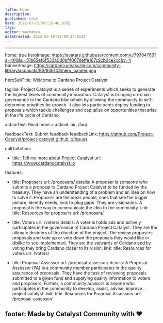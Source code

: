 ```yaml
---
title: Home
description: 
published: true
date: 2022-07-01T08:26:48.979Z
tags: 
editor: markdown
dateCreated: 2022-06-10T10:09:27.554Z
---
```


---
home: true
heroImage: https://avatars.githubusercontent.com/u/79784766?s=400&u=51b65ef6f530a0d0bf4067deffe167c9cb2ce2cc&v=4
bannerImage: https://cardano.ideascale.com/community-library/accounts/93/936143/hero_banner.png

heroSubTitle: Welcome to Cardano Project Catalyst

tagline: Project Catalyst is a series of experiments which seeks to generate the highest levels of community innovation. Catalyst is bringing on-chain governance to the Cardano blockchain by allowing the community to self-determine priorities for growth. It also lets participants deploy funding to proposals which tackle challenges and capitalize on opportunities that arise in the life cycle of Cardano.

actionText: Read more >
actionLink: /faq/

feedbackText: Submit feedback
feedbackLink: https://github.com/Project-Catalyst/project-catalyst.github.io/issues

callToAction:
  - title: Tell me more about Project Catalyst
    url: https://www.cardanocatalyst.io

features:
  - title: Proposers
    url: /proposers/
    details: A proposer is someone who submits a proposal to Cardano Project Catalyst to be funded by the treasury. They have an understanding of a problem and an idea on how to solve it. Proposers are the ideas people, ones that see the bigger picture,  identify needs, look to plug gaps. They are visionaries. A proposal is the way to  communicate the idea to the community.
    link:
      title: Resources for proposers
      url: /proposers/

  - title: Voters
    url: /voters/
    details: A voter is holds ada and actively participates in the governance of Cardano Project Catalyst. They are the ultimate deciders of the direction of the project. The review proposers proposals and vote up or vote down the proposals they would like or dislike to see implemented. They are the stewards of Cardano and by voting they bring Cardano closer to its vision.
    link:
      title: Resources for voters
      url: /voters/

  - title: Proposal Assessor
    url: /proposal-assessor/
    details: A Proposal Assessor (PA) is a community member participates in the quality assurance of proposals. They have the task of reviewing proposals submitted to a given fund and supplying quality information to voters and proposers.  Further, a community advisors is anyone  who participates in the community to develop, assist, advise, improve... project catalyst.
    link:
      title: Resources for Proposal Assessors
      url: /proposal-assessor/
    
footer: Made by Catalyst Community with ❤️
---

<NewsScroll :items="[
  {'link':'/news/#Fund-8',
   'text':'Current funding round Fund 8 is upon us - see the timeline'},
  {'link':'/news/#cardano-stack-exchange-launched',
   'text':'Cardano Stack Exchange Launched'}
  ]"/>